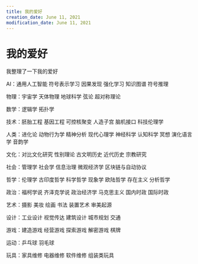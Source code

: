 ```yaml
---
title: 我的爱好
creation_date: June 11, 2021
modification_date: June 11, 2021
---
```



# 我的爱好

我整理了一下我的爱好

AI：通用人工智能 符号表示学习 因果发现 强化学习 知识图谱 符号推理

物理：宇宙学 天体物理 地球科学 弦论 超对称理论

数学：逻辑学 拓扑学

技术：胚胎工程 基因工程 可控核聚变 人造子宫 脑机接口 科技伦理学

人类：进化论 动物行为学 精神分析 现代心理学 神经科学 认知科学 冥想 演化语言学 音韵学

文化：对比文化研究 性别理论 古文明历史 近代历史 宗教研究

社会：管理学 社会学 信息治理 微观经济学 区块链与自动协议

哲学：伦理学 古印度哲学 科学哲学 现象学 欧陆哲学 存在主义 分析哲学

政治：福柯学说 齐泽克学说 政治经济学 马克思主义 国内时政 国际时政

艺术：摄影 美妆 绘画 书法 装置艺术 审美起源

设计：工业设计 视觉传达 建筑设计 城市规划 交通

游戏：建造游戏 经营游戏 探索游戏 解密游戏 棋牌

运动：乒乓球 羽毛球

玩具：家具维修 电器维修 软件维修 组装类玩具

